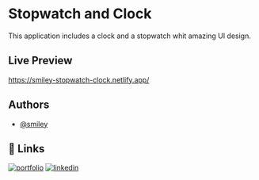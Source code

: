 
# Stopwatch and Clock

This application includes a clock and a stopwatch whit amazing UI design.
## Live Preview

https://smiley-stopwatch-clock.netlify.app/
## Authors

- [@smiley](https://github.com/smileyismail)


## 🔗 Links
[![portfolio](https://img.shields.io/badge/my_portfolio-000?style=for-the-badge&logo=ko-fi&logoColor=white)](https://smiley-ismail.netlify.app/)
[![linkedin](https://img.shields.io/badge/linkedin-0A66C2?style=for-the-badge&logo=linkedin&logoColor=white)](www.linkedin.com/in/smileyismail)
